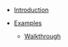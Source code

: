 <!--
Copyright 2025 Tabs Data Inc.
-->

- [Introduction](./README.md)

- [Examples]()
  - [Walkthrough](chapters/examples/1-walkthrough/README.md)
